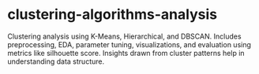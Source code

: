# clustering-algorithms-analysis
Clustering analysis using K-Means, Hierarchical, and DBSCAN. Includes preprocessing, EDA, parameter tuning, visualizations, and evaluation using metrics like silhouette score. Insights drawn from cluster patterns help in understanding data structure.
